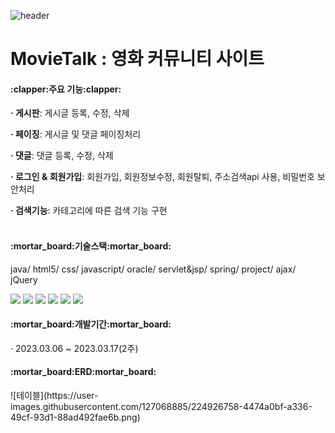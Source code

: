 
![header](https://capsule-render.vercel.app/api?type=Waving&text=Movie%Talk&fontColor=ffff&fontSize=30&fontAlign=87&animation=twinkling)
# MovieTalk : 영화 커뮤니티 사이트


<h4>:clapper:주요 기능:clapper:</h4>

<b>· 게시판</b>: 게시글 등록, 수정, 삭제 

<b>· 페이징</b>: 게시글 및 댓글 페이징처리

<b>· 댓글</b>: 댓글 등록, 수정, 삭제

<b>· 로그인 & 회원가입</b>: 회원가입, 회원정보수정, 회원탈퇴, 주소검색api 사용, 비밀번호 보안처리

<b>· 검색기능</b>: 카테고리에 따른 검색 기능 구현
<br>
<br>


<h4>:mortar_board:기술스택:mortar_board:</h4>

java/ html5/ css/ javascript/ oracle/ servlet&jsp/ spring/ project/ ajax/ jQuery

<div align="left">
	<img src="https://img.shields.io/badge/Java-007396?style=flat&logo=Java&logoColor=white" />
	<img src="https://img.shields.io/badge/HTML5-E34F26?style=flat&logo=HTML5&logoColor=white" />
	<img src="https://img.shields.io/badge/CSS3-1572B6?style=flat&logo=CSS3&logoColor=white" />
  <img src="https://img.shields.io/badge/Spring-6DB33F?style=flat&logo=Spring&logoColor=white"/>
  <img src="https://img.shields.io/badge/JavaScript-F7DF1E?style=flat&logo=JavaScript&logoColor=white">
  <img src="https://img.shields.io/badge/MySQL-4479A1?style=flat&logo=MySQL&logoColor=white"> 
</div>

<h4>:mortar_board:개발기간:mortar_board:</h4>
· 2023.03.06 ~ 2023.03.17(2주)


<h4>:mortar_board:ERD:mortar_board:</h4>
![테이블](https://user-images.githubusercontent.com/127068885/224926758-4474a0bf-a336-49cf-93d1-88ad492fae6b.png)




